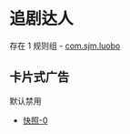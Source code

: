 # 追剧达人

存在 1 规则组 - [com.sjm.luobo](/src/apps/com.sjm.luobo.ts)

## 卡片式广告

默认禁用

- [快照-0](https://i.gkd.li/import/13723963)
